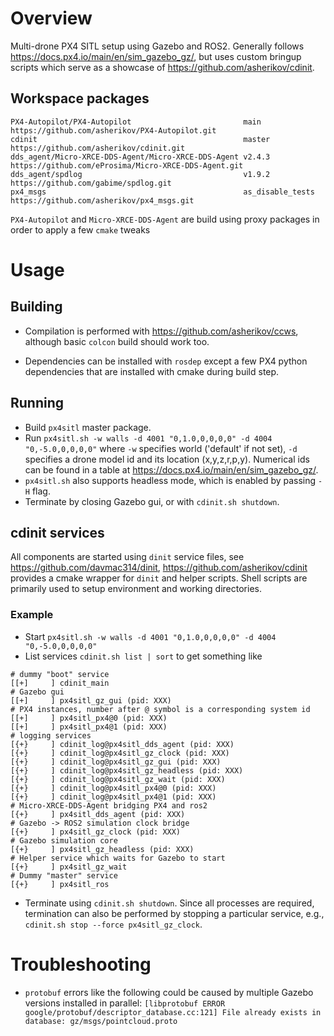 Overview
========

Multi-drone PX4 SITL setup using Gazebo and ROS2. Generally follows
<https://docs.px4.io/main/en/sim_gazebo_gz/>, but uses custom bringup scripts
which serve as a showcase of <https://github.com/asherikov/cdinit>.

Workspace packages
------------------
```
PX4-Autopilot/PX4-Autopilot                         main             https://github.com/asherikov/PX4-Autopilot.git
cdinit                                              master           https://github.com/asherikov/cdinit.git
dds_agent/Micro-XRCE-DDS-Agent/Micro-XRCE-DDS-Agent v2.4.3           https://github.com/eProsima/Micro-XRCE-DDS-Agent.git
dds_agent/spdlog                                    v1.9.2           https://github.com/gabime/spdlog.git
px4_msgs                                            as_disable_tests https://github.com/asherikov/px4_msgs.git
```
`PX4-Autopilot` and `Micro-XRCE-DDS-Agent` are build using proxy packages in
order to apply a few `cmake` tweaks


Usage
=====

Building
--------

- Compilation is performed with <https://github.com/asherikov/ccws>, although
  basic `colcon` build should work too.

- Dependencies can be installed with `rosdep` except a few PX4 python
  dependencies that are installed with cmake during build step.

Running
-------

- Build `px4sitl` master package.
- Run `px4sitl.sh -w walls -d 4001 "0,1.0,0,0,0,0" -d 4004 "0,-5.0,0,0,0,0"`
  where `-w` specifies world ('default' if not set), `-d` specifies a drone
  model id and its location (x,y,z,r,p,y). Numerical ids can be found in a
  table at <https://docs.px4.io/main/en/sim_gazebo_gz/>.
- `px4sitl.sh` also supports headless mode, which is enabled by passing `-H`
  flag.
- Terminate by closing Gazebo gui, or with `cdinit.sh shutdown`.

cdinit services
---------------

All components are started using `dinit` service files, see
<https://github.com/davmac314/dinit>, <https://github.com/asherikov/cdinit>
provides a cmake wrapper for `dinit` and helper scripts. Shell scripts are
primarily used to setup environment and working directories.

### Example

- Start `px4sitl.sh -w walls -d 4001 "0,1.0,0,0,0,0" -d 4004 "0,-5.0,0,0,0,0"`
- List services `cdinit.sh list | sort` to get something like
```
# dummy "boot" service
[[+]     ] cdinit_main
# Gazebo gui
[[+]     ] px4sitl_gz_gui (pid: XXX)
# PX4 instances, number after @ symbol is a corresponding system id
[[+]     ] px4sitl_px4@0 (pid: XXX)
[[+]     ] px4sitl_px4@1 (pid: XXX)
# logging services
[{+}     ] cdinit_log@px4sitl_dds_agent (pid: XXX)
[{+}     ] cdinit_log@px4sitl_gz_clock (pid: XXX)
[{+}     ] cdinit_log@px4sitl_gz_gui (pid: XXX)
[{+}     ] cdinit_log@px4sitl_gz_headless (pid: XXX)
[{+}     ] cdinit_log@px4sitl_gz_wait (pid: XXX)
[{+}     ] cdinit_log@px4sitl_px4@0 (pid: XXX)
[{+}     ] cdinit_log@px4sitl_px4@1 (pid: XXX)
# Micro-XRCE-DDS-Agent bridging PX4 and ros2
[{+}     ] px4sitl_dds_agent (pid: XXX)
# Gazebo -> ROS2 simulation clock bridge
[{+}     ] px4sitl_gz_clock (pid: XXX)
# Gazebo simulation core
[{+}     ] px4sitl_gz_headless (pid: XXX)
# Helper service which waits for Gazebo to start
[{+}     ] px4sitl_gz_wait
# Dummy "master" service
[{+}     ] px4sitl_ros
```
- Terminate using `cdinit.sh shutdown`. Since all processes are required,
  termination can also be performed by stopping a particular service, e.g.,
  `cdinit.sh stop --force px4sitl_gz_clock`.


Troubleshooting
===============

- `protobuf` errors like the following could be caused by multiple Gazebo
  versions installed in parallel: `[libprotobuf ERROR
  google/protobuf/descriptor_database.cc:121] File already exists in database:
  gz/msgs/pointcloud.proto`
